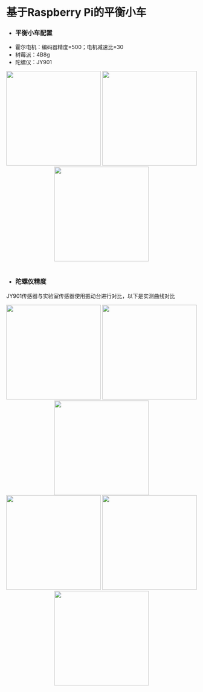基于Raspberry Pi的平衡小车
=====================================================================================
* ### 平衡小车配置 ###
* 霍尔电机：编码器精度=500；电机减速比=30
* 树莓派：4B8g
* 陀螺仪：JY901
<div align=center>
  <img width="250" src="https://user-images.githubusercontent.com/98397090/215258730-3816f08a-8a0c-4170-bf4c-46618e9a9a1f.png"/>
  <img width="250" src="https://user-images.githubusercontent.com/98397090/215258949-5a619773-dc73-49df-9ecf-03f13fc7a815.png"/>
  <img width="250" src="https://j.gifs.com/QkGPrl.gif"/>
</div><br>

* ### 陀螺仪精度 ###
JY901传感器与实验室传感器使用振动台进行对比，以下是实测曲线对比
<div align=center>
<img width="250" src="https://user-images.githubusercontent.com/98397090/215261571-e416913e-1597-44f3-8991-0efb430d261a.png"/>
<img width="250" src="https://user-images.githubusercontent.com/98397090/215261883-18206ce8-6869-491c-8f9c-3e872d28ade1.png"/>
<img width="250" src="https://user-images.githubusercontent.com/98397090/215262228-2454029e-32a0-43f4-b805-0939f0b92f12.png"/>
</div>

<div align=center>
<img width="250" src="https://user-images.githubusercontent.com/98397090/215262478-d39e26b5-4277-4146-a526-36e24d63b7a9.png"/>
<img width="250" src="https://user-images.githubusercontent.com/98397090/215262658-e84635db-5111-43e7-855b-f312d646dd86.png"/>
<img width="250" src="https://user-images.githubusercontent.com/98397090/215262777-08421312-c8c1-4d6c-99e7-8022fe671515.png"/>
</div>
